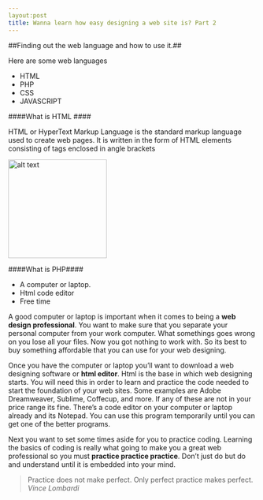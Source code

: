 ```yaml
---
layout:post
title: Wanna learn how easy designing a web site is? Part 2
---
```


<style>
  img{
    width:200px;}
</style>


##Finding out the web language and how to use it.##

Here are some web languages

* HTML
* PHP
* CSS
* JAVASCRIPT


####What is HTML ####

HTML or HyperText Markup Language is the standard markup language used to create web pages. It is written in the form of HTML elements consisting of tags enclosed in angle brackets 


![alt text](http://www.racineweb.com/images/code_snip.gif "HTML CODE EXAMPLE")

####What is PHP####

* A computer or laptop. 
* Html code editor
* Free time

A good computer or laptop is important when it comes to being a <b>web design professional</b>. You want to make sure that you separate your personal computer from your work computer. What somethings goes wrong on you lose all your files. Now you got nothing to work with. So its best to buy something affordable that you can use for your web designing.

Once you have the computer or laptop you’ll want to download a web designing software or <b>html editor</b>. Html is the base in which web designing starts. You will need this in order to learn and practice the code needed to start the foundation of your web sites. Some examples are Adobe Dreamweaver, Sublime, Coffecup, and more. If any of these are not in your price range its fine. There’s a code editor on your computer or laptop already and its Notepad. You can use this program temporarily until you can get one of the better programs.

Next you want to set some times aside for you to practice coding. Learning the basics of coding is really what going to make you a great web professional so you must <b>practice practice practice</b>. Don’t just do but do and understand until it is embedded into your mind.

>Practice does not make perfect. Only perfect practice makes perfect.
><i>Vince Lombardi</i>
